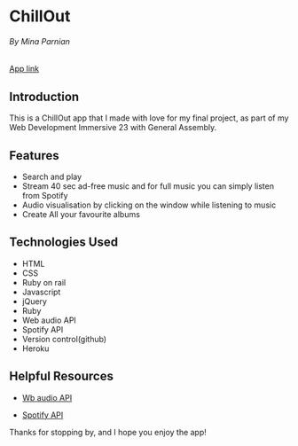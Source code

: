 

# ChillOut
###### By Mina Parnian
[App link](https://chillout-app.herokuapp.com/)

## Introduction

This is a ChillOut app that I made with love for my final project, as part of my Web Development Immersive 23 with General Assembly.


## Features

* Search and play
* Stream 40 sec ad-free music and for full music you can simply listen from Spotify
* Audio visualisation by clicking on the window while listening to music
* Create All your favourite albums






<!-- ## Approach

The game is structured keeping in mind the analogy , Html(Bones) and css(skin) and JavaScript(brain) :

Steps for making the brain and connecting it to bones and skin : -->



## Technologies Used

* HTML
* CSS
* Ruby on rail
* Javascript
* jQuery
* Ruby
* Web audio API
* Spotify API
* Version control(github)
* Heroku



## Helpful Resources

* [Wb audio API](https://developer.mozilla.org/en-US/docs/Web/API/Web_Audio_API/Visualizations_with_Web_Audio_API)

* [Spotify API](https://developer.spotify.com/web-api/)


Thanks for stopping by, and I hope you enjoy the app!
